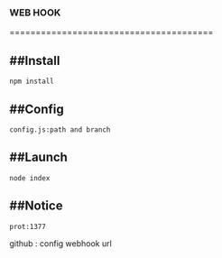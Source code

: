 ### WEB HOOK
=======================================

##Install
---------------------------------------
```
npm install
```

##Config
---------------------------------------
```
config.js:path and branch
```

##Launch
---------------------------------------
```
node index
```

##Notice
---------------------------------------
```
prot:1377
```

github : config webhook url